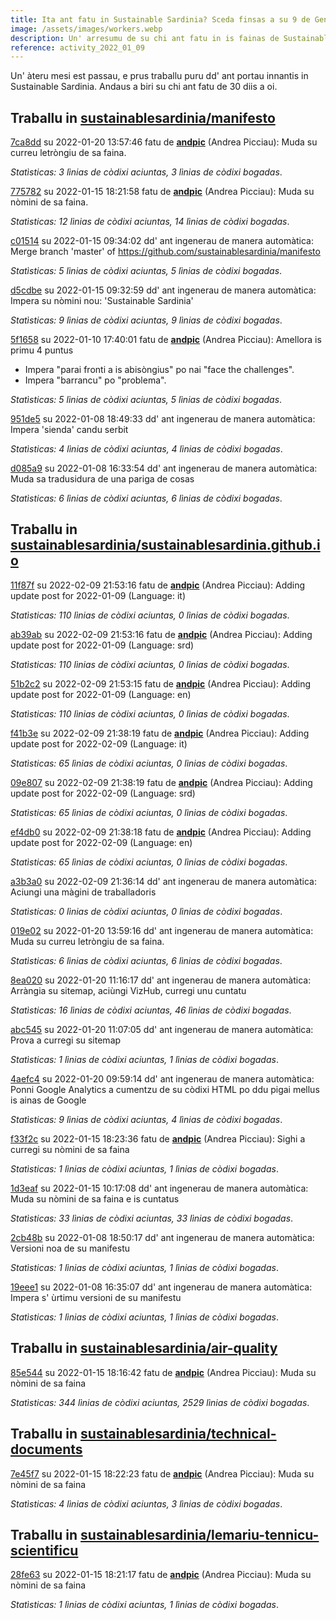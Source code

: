 ```yaml
---
title: Ita ant fatu in Sustainable Sardinia? Sceda finsas a su 9 de Gennàrgiu 2022
image: /assets/images/workers.webp
description: Un' arresumu de su chi ant fatu in is fainas de Sustainable Sardinia in su mesi passau.
reference: activity_2022_01_09
---
```


Un' àteru mesi est passau, e prus traballu puru dd' ant portau innantis in Sustainable Sardinia. Andaus a biri su chi ant fatu de 30 diis a oi.

## Traballu in [sustainablesardinia/manifesto](https://github.com/sustainablesardinia/manifesto)

[7ca8dd](https://github.com/sustainablesardinia/manifesto/commit/7ca8ddbb3de18bfa65e0fd856bbc4cb96a0e2c27) su 2022-01-20 13:57:46 fatu de **[andpic](https://github.com/andpic)** (Andrea Picciau): Muda su curreu letròngiu de sa faina.

_Statìsticas: 3 lìnias de còdixi aciuntas, 3 lìnias de còdixi bogadas_.

[775782](https://github.com/sustainablesardinia/manifesto/commit/775782e6b7243979e6f60c1a641a3769b6e33805) su 2022-01-15 18:21:58 fatu de **[andpic](https://github.com/andpic)** (Andrea Picciau): Muda su nòmini de sa faina.

_Statìsticas: 12 lìnias de còdixi aciuntas, 14 lìnias de còdixi bogadas_.

[c01514](https://github.com/sustainablesardinia/manifesto/commit/c01514537916eeb8eea8158cac99fd82808a86d0) su 2022-01-15 09:34:02 dd' ant ingenerau de manera automàtica: Merge branch 'master' of https://github.com/sustainablesardinia/manifesto

_Statìsticas: 5 lìnias de còdixi aciuntas, 5 lìnias de còdixi bogadas_.

[d5cdbe](https://github.com/sustainablesardinia/manifesto/commit/d5cdbe6a9eaecab8223c41baa9ada7bb6e2bd3e2) su 2022-01-15 09:32:59 dd' ant ingenerau de manera automàtica: Impera su nòmini nou: 'Sustainable Sardinia'

_Statìsticas: 9 lìnias de còdixi aciuntas, 9 lìnias de còdixi bogadas_.

[5f1658](https://github.com/sustainablesardinia/manifesto/commit/5f1658a5d04e39fb169db9b9c8749e3fd3e02e7c) su 2022-01-10 17:40:01 fatu de **[andpic](https://github.com/andpic)** (Andrea Picciau): Amellora is primu 4 puntus

* Impera "parai fronti a is abisòngius" po nai "face the challenges".
* Impera "barrancu" po "problema".

_Statìsticas: 5 lìnias de còdixi aciuntas, 5 lìnias de còdixi bogadas_.

[951de5](https://github.com/sustainablesardinia/manifesto/commit/951de5aef3d31e9f1bf7f89075c2e0724e185ed5) su 2022-01-08 18:49:33 dd' ant ingenerau de manera automàtica: Impera 'sienda' candu serbit

_Statìsticas: 4 lìnias de còdixi aciuntas, 4 lìnias de còdixi bogadas_.

[d085a9](https://github.com/sustainablesardinia/manifesto/commit/d085a96546571dd2671fcb3dd4f850ea2a9deebe) su 2022-01-08 16:33:54 dd' ant ingenerau de manera automàtica: Muda sa tradusidura de una pariga de cosas

_Statìsticas: 6 lìnias de còdixi aciuntas, 6 lìnias de còdixi bogadas_.

## Traballu in [sustainablesardinia/sustainablesardinia.github.io](https://github.com/sustainablesardinia/sustainablesardinia.github.io)

[11f87f](https://github.com/sustainablesardinia/sustainablesardinia.github.io/commit/11f87fce28e434698bf43984491ed357283fbf4d) su 2022-02-09 21:53:16 fatu de **[andpic](https://github.com/andpic)** (Andrea Picciau): Adding update post for 2022-01-09 (Language: it)

_Statìsticas: 110 lìnias de còdixi aciuntas, 0 lìnias de còdixi bogadas_.

[ab39ab](https://github.com/sustainablesardinia/sustainablesardinia.github.io/commit/ab39abe8275fd27450c827c01c87177c0c0cb728) su 2022-02-09 21:53:16 fatu de **[andpic](https://github.com/andpic)** (Andrea Picciau): Adding update post for 2022-01-09 (Language: srd)

_Statìsticas: 110 lìnias de còdixi aciuntas, 0 lìnias de còdixi bogadas_.

[51b2c2](https://github.com/sustainablesardinia/sustainablesardinia.github.io/commit/51b2c29459b32b86a659df9fb2af646742c43347) su 2022-02-09 21:53:15 fatu de **[andpic](https://github.com/andpic)** (Andrea Picciau): Adding update post for 2022-01-09 (Language: en)

_Statìsticas: 110 lìnias de còdixi aciuntas, 0 lìnias de còdixi bogadas_.

[f41b3e](https://github.com/sustainablesardinia/sustainablesardinia.github.io/commit/f41b3ed707e9c90a0d705e9a6853f5aba58a0d42) su 2022-02-09 21:38:19 fatu de **[andpic](https://github.com/andpic)** (Andrea Picciau): Adding update post for 2022-02-09 (Language: it)

_Statìsticas: 65 lìnias de còdixi aciuntas, 0 lìnias de còdixi bogadas_.

[09e807](https://github.com/sustainablesardinia/sustainablesardinia.github.io/commit/09e807b5858a222ac866130c020130a19ae8bf43) su 2022-02-09 21:38:19 fatu de **[andpic](https://github.com/andpic)** (Andrea Picciau): Adding update post for 2022-02-09 (Language: srd)

_Statìsticas: 65 lìnias de còdixi aciuntas, 0 lìnias de còdixi bogadas_.

[ef4db0](https://github.com/sustainablesardinia/sustainablesardinia.github.io/commit/ef4db07a0637ce4d01124a8ba33008331853275f) su 2022-02-09 21:38:18 fatu de **[andpic](https://github.com/andpic)** (Andrea Picciau): Adding update post for 2022-02-09 (Language: en)

_Statìsticas: 65 lìnias de còdixi aciuntas, 0 lìnias de còdixi bogadas_.

[a3b3a0](https://github.com/sustainablesardinia/sustainablesardinia.github.io/commit/a3b3a0aa165dc8ba825b92dccfcd1d680dd8442e) su 2022-02-09 21:36:14 dd' ant ingenerau de manera automàtica: Aciungi una màgini de traballadoris

_Statìsticas: 0 lìnias de còdixi aciuntas, 0 lìnias de còdixi bogadas_.

[019e02](https://github.com/sustainablesardinia/sustainablesardinia.github.io/commit/019e02918a810c6f0077128e9bbbd1c9c80b691c) su 2022-01-20 13:59:16 dd' ant ingenerau de manera automàtica: Muda su curreu letròngiu de sa faina.

_Statìsticas: 6 lìnias de còdixi aciuntas, 6 lìnias de còdixi bogadas_.

[8ea020](https://github.com/sustainablesardinia/sustainablesardinia.github.io/commit/8ea020ef15ab3b6789549710ba8ce6fcaa18a345) su 2022-01-20 11:16:17 dd' ant ingenerau de manera automàtica: Arràngia su sitemap, aciùngi VizHub, curregi unu cuntatu

_Statìsticas: 16 lìnias de còdixi aciuntas, 46 lìnias de còdixi bogadas_.

[abc545](https://github.com/sustainablesardinia/sustainablesardinia.github.io/commit/abc545e3aad31909024465936398cf9be4a9bb37) su 2022-01-20 11:07:05 dd' ant ingenerau de manera automàtica: Prova a curregi su sitemap

_Statìsticas: 1 lìnias de còdixi aciuntas, 1 lìnias de còdixi bogadas_.

[4aefc4](https://github.com/sustainablesardinia/sustainablesardinia.github.io/commit/4aefc4d1226b46d584b4c0235a23ee42727c6024) su 2022-01-20 09:59:14 dd' ant ingenerau de manera automàtica: Ponni Google Analytics a cumentzu de su còdixi HTML po ddu pigai mellus is ainas de Google

_Statìsticas: 9 lìnias de còdixi aciuntas, 4 lìnias de còdixi bogadas_.

[f33f2c](https://github.com/sustainablesardinia/sustainablesardinia.github.io/commit/f33f2c5b706c917843d6b7ac8de12408311b736c) su 2022-01-15 18:23:36 fatu de **[andpic](https://github.com/andpic)** (Andrea Picciau): Sighi a curregi su nòmini de sa faina

_Statìsticas: 1 lìnias de còdixi aciuntas, 1 lìnias de còdixi bogadas_.

[1d3eaf](https://github.com/sustainablesardinia/sustainablesardinia.github.io/commit/1d3eaf5ef3bf05b459337df292ba8647d59a8a8d) su 2022-01-15 10:17:08 dd' ant ingenerau de manera automàtica: Muda su nòmini de sa faina e is cuntatus

_Statìsticas: 33 lìnias de còdixi aciuntas, 33 lìnias de còdixi bogadas_.

[2cb48b](https://github.com/sustainablesardinia/sustainablesardinia.github.io/commit/2cb48bf35f51f5f60d484cfedf63ee76e75e312e) su 2022-01-08 18:50:17 dd' ant ingenerau de manera automàtica: Versioni noa de su manifestu

_Statìsticas: 1 lìnias de còdixi aciuntas, 1 lìnias de còdixi bogadas_.

[19eee1](https://github.com/sustainablesardinia/sustainablesardinia.github.io/commit/19eee1ad9d460c318f2489f619037f68a61a4862) su 2022-01-08 16:35:07 dd' ant ingenerau de manera automàtica: Impera s' ùrtimu versioni de su manifestu

_Statìsticas: 1 lìnias de còdixi aciuntas, 1 lìnias de còdixi bogadas_.

## Traballu in [sustainablesardinia/air-quality](https://github.com/sustainablesardinia/air-quality)

[85e544](https://github.com/sustainablesardinia/air-quality/commit/85e54404404ee3f35c9a6d6145077eecb4e3b4cf) su 2022-01-15 18:16:42 fatu de **[andpic](https://github.com/andpic)** (Andrea Picciau): Muda su nòmini de sa faina

_Statìsticas: 344 lìnias de còdixi aciuntas, 2529 lìnias de còdixi bogadas_.

## Traballu in [sustainablesardinia/technical-documents](https://github.com/sustainablesardinia/technical-documents)

[7e45f7](https://github.com/sustainablesardinia/technical-documents/commit/7e45f72c6c5c30111fb267a9a0436681c96bdc44) su 2022-01-15 18:22:23 fatu de **[andpic](https://github.com/andpic)** (Andrea Picciau): Muda su nòmini de sa faina

_Statìsticas: 4 lìnias de còdixi aciuntas, 3 lìnias de còdixi bogadas_.

## Traballu in [sustainablesardinia/lemariu-tennicu-scientificu](https://github.com/sustainablesardinia/lemariu-tennicu-scientificu)

[28fe63](https://github.com/sustainablesardinia/lemariu-tennicu-scientificu/commit/28fe6317b26fd4aa5c275c7fa30926de59b09f57) su 2022-01-15 18:21:17 fatu de **[andpic](https://github.com/andpic)** (Andrea Picciau): Muda su nòmini de sa faina

_Statìsticas: 1 lìnias de còdixi aciuntas, 1 lìnias de còdixi bogadas_.